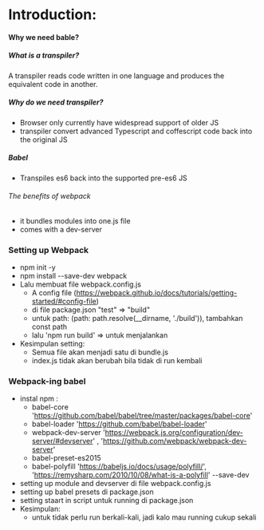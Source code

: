 # Introduction:

#### Why we need bable?

##### What is a transpiler?

A transpiler reads code written in one language and produces the equivalent code in another.

##### Why do we need transpiler?

- Browser only currently have widespread support of older JS
- transpiler convert advanced Typescript and coffescript code back into the original JS

##### Babel

- Transpiles es6 back into the supported pre-es6 JS

###### The benefits of webpack

- it bundles modules into one.js file
- comes with a dev-server

### Setting up Webpack

- npm init -y
- npm install --save-dev webpack
- Lalu membuat file webpack.config.js
    - A config file (https://webpack.github.io/docs/tutorials/getting-started/#config-file)
    - di file package.json "test" => "build"
    - untuk path: (path: path.resolve(__dirname, './build')), tambahkan const path
    - lalu 'npm run build' => untuk menjalankan
- Kesimpulan setting:
    - Semua file akan menjadi satu di bundle.js
    - index.js tidak akan berubah bila tidak di run kembali

### Webpack-ing babel

- instal npm :
    - babel-core 'https://github.com/babel/babel/tree/master/packages/babel-core'
    - babel-loader 'https://github.com/babel/babel-loader'
    - webpack-dev-server 'https://webpack.js.org/configuration/dev-server/#devserver' , 'https://github.com/webpack/webpack-dev-server'
    - babel-preset-es2015
    - babel-polyfill 'https://babeljs.io/docs/usage/polyfill/', 'https://remysharp.com/2010/10/08/what-is-a-polyfill'
    --save-dev
- setting up module and devserver di file webpack.config.js
- setting up babel presets di package.json
- setting staart in script untuk running di package.json
- Kesimpulan: 
    - untuk tidak perlu run berkali-kali, jadi kalo mau running cukup sekali